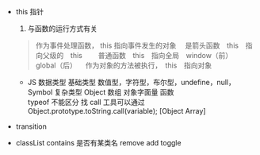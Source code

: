 - this
  指针
  1. 与函数的运行方式有关
  > 作为事件处理函数， this 指向事件发生的对象
  >　是箭头函数　this　指向父级的　this　
  >　普通函数　this　指向全局　window（前）　global（后）
  >　作为对象的方法被执行，　this　指向对象

  - JS 数据类型
  基础类型
    数值型，字符型，布尔型，undefine，null，Symbol
  复杂类型
    Object
      数组  对象字面量  函数  
  typeof  不能区分
  找 call 工具可以通过Object.prototype.toString.call(variable);
  [Object Array]
- transition

- classList
contains 是否有某类名
remove 
add
toggle
